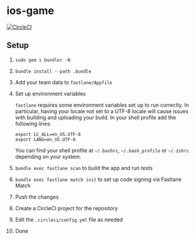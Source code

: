 # ios-game

[![CircleCI](https://circleci.com/gh/CircleCI-Public/circleci-demo-ios/tree/master.svg?style=svg)](https://circleci.com/gh/CircleCI-Public/circleci-demo-ios/tree/master)

## Setup

1. `sudo gem i bundler -N`
1. `bundle install --path .bundle`
1. Add your team data to `fastlane/Appfile`
1. Set up environment variables
   
   `fastlane` requires some environment variables set up to run correctly. In particular, having your locale not set to a UTF-8 locale will cause issues with building and uploading your build. In your shell profile add the following lines:
   
   ```
   export LC_ALL=en_US.UTF-8
   export LANG=en_US.UTF-8
   ```
   
   You can find your shell profile at `~/.bashrc`, `~/.bash_profile` or `~/.zshrc` depending on your system. 
1. `bundle exec fastlane scan` to build the app and run tests
1. `bundle exec fastlane match init` to set up code signing via Fastlane
   Match
1. Push the changes
1. Create a CircleCI project for the repository
1. Edit the `.circleci/config.yml` file as needed
1. Done